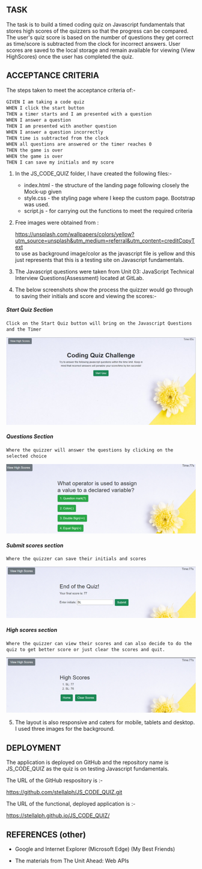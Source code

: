 ## TASK
The task is to build a timed coding quiz on Javascript fundamentals that stores high scores of the quizzers so that the progress can be compared. The user's quiz score is based on the number of questions they get correct as time/score is subtracted from the clock for incorrect answers.  User scores are saved to the local storage and remain available for viewing (View HighScores) once the user has completed the quiz.


## ACCEPTANCE CRITERIA

The steps taken to meet the acceptance criteria of:-

```
GIVEN I am taking a code quiz
WHEN I click the start button
THEN a timer starts and I am presented with a question
WHEN I answer a question
THEN I am presented with another question
WHEN I answer a question incorrectly
THEN time is subtracted from the clock
WHEN all questions are answered or the timer reaches 0
THEN the game is over
WHEN the game is over
THEN I can save my initials and my score
```
1)  In the JS_CODE_QUIZ folder, I have created the following files:-

    * index.html - the structure of the landing page following closely the Mock-up given</dt>
    * style.css - the styling page where I keep the custom page.  Bootstrap was used.
    * script.js - for carrying out the functions to meet the required criteria

2) Free images were obtained from :

    <ddt>https://unsplash.com/wallpapers/colors/yellow?utm_source=unsplash&utm_medium=referral&utm_content=creditCopyText 
    <br>
    to use as background image/color as the javascript file is yellow and this just represents that this is a testing site on Javascript fundamentals.</ddt>

3) The Javascript questions were taken from Unit 03: JavaScript Technical Interview Questions(Assessment) located at GitLab.

4) The below screenshots show the process the quizzer would go through to saving their initials and score and viewing the scores:-


#### <em>Start Quiz Section</em> 
    Click on the Start Quiz button will bring on the Javascript Questions and the Timer

![alt text](assets/images/screenshot1.png)

#### <em>Questions Section</em> 
    Where the quizzer will answer the questions by clicking on the selected choice

![alt text](assets/images/screenshot2.png)

#### <em>Submit scores section</em>
    Where the quizzer can save their initials and scores    
    
![alt text](assets/images/screenshot3.png)

#### <em>High scores section</em>
    Where the quizzer can view their scores and can also decide to do the quiz to get better score or just clear the scores and quit.
![alt text](assets/images/screenshot4.png)


5) The layout is also responsive and caters for mobile, tablets and desktop.  I used three images for the background.

## DEPLOYMENT

The application is deployed on GitHub and the repository name is JS_CODE_QUIZ as the quiz is on testing Javascript fundamentals.

The URL of the GitHub respository is :-

https://github.com/stellalph/JS_CODE_QUIZ.git

The URL of the functional, deployed application is :-

https://stellalph.github.io/JS_CODE_QUIZ/


## REFERENCES (other)

* Google and Internet Explorer (Microsoft Edge) (My Best Friends)

* The materials from The Unit Ahead: Web APIs








